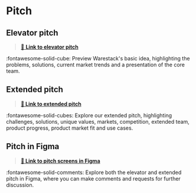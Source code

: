 # Pitch

## Elevator pitch

> <a href="https://www.figma.com/proto/zsn3MfTd3oBo16XYYwWEXJ/web-app-v3?page-id=0%3A1&type=design&node-id=374-12160&viewport=2303%2C912%2C0.19&t=BaIXHdxtBNeHXrZK-1&scaling=contain&starting-point-node-id=6%3A2&mode=design" target="_blank">:file_folder:  **Link to elevator pitch**</a>

:fontawesome-solid-cube: Preview Warestack's basic idea, highlighting the problems, solutions, current market trends and a presentation of the core team.


## Extended pitch

> <a href="https://www.figma.com/proto/zsn3MfTd3oBo16XYYwWEXJ/web-app-v3?page-id=0%3A1&type=design&node-id=6-2&viewport=4543%2C1201%2C0.36&t=l2bocmM6BRe4jabB-1&scaling=contain&starting-point-node-id=6%3A2&show-proto-sidebar=1&mode=design" target="_blank"> **:file_folder: Link to extended pitch**</a>

:fontawesome-solid-cubes: Explore our extended pitch, highlighting challenges, solutions, unique values, markets, competition, extended team, product progress, product market fit and use cases.

## Pitch in Figma

> <a href="https://www.figma.com/file/zsn3MfTd3oBo16XYYwWEXJ/web-app-v3?type=design&node-id=0-1&mode=design" target="_blank">**:file_folder: Link to pitch screens in Figma**</a>

:fontawesome-solid-comments: Explore both the elevator and extended pitch in Figma, where you can make comments and requests for further discussion.

